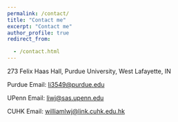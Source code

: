 ```yaml
---
permalink: /contact/
title: "Contact me"
excerpt: "Contact me"
author_profile: true
redirect_from: 

  - /contact.html
---
```

<i class="fa fa-fw fa-map-marker-alt fa-2x"></i>273 Felix Haas Hall, Purdue University, West Lafayette, IN

<i class="fa fa-fw fa-envelope-square fa-2x"></i> Purdue Email: li3549@purdue.edu

<i class="fa fa-fw fa-envelope-square fa-2x"></i> UPenn Email: liwj@sas.upenn.edu

<i class="fa fa-fw fa-envelope-square fa-2x"></i> CUHK Email: williamlwj@link.cuhk.edu.hk

